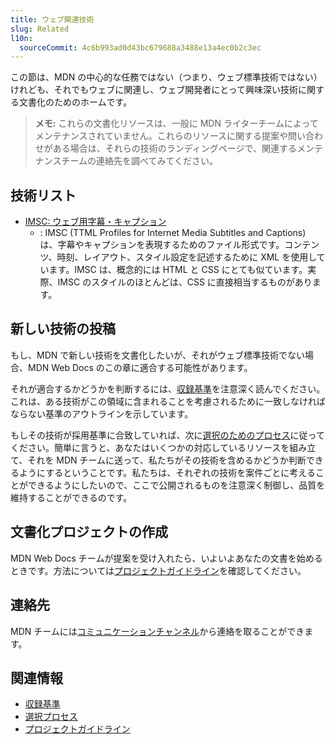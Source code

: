 ```yaml
---
title: ウェブ関連技術
slug: Related
l10n:
  sourceCommit: 4c6b993ad0d43bc679688a3488e13a4ec0b2c3ec
---
```


この節は、MDN の中心的な任務ではない（つまり、ウェブ標準技術ではない）けれども、それでもウェブに関連し、ウェブ開発者にとって興味深い技術に関する文書化のためのホームです。

> **メモ:** これらの文書化リソースは、一般に MDN ライターチームによってメンテナンスされていません。これらのリソースに関する提案や問い合わせがある場合は、それらの技術のランディングページで、関連するメンテナンスチームの連絡先を調べてみてください。

## 技術リスト

- [IMSC: ウェブ用字幕・キャプション](/ja/docs/Related/IMSC)
  - : IMSC (TTML Profiles for Internet Media Subtitles and Captions) は、字幕やキャプションを表現するためのファイル形式です。コンテンツ、時刻、レイアウト、スタイル設定を記述するために XML を使用しています。IMSC は、概念的には HTML と CSS にとても似ています。実際、IMSC のスタイルのほとんどは、CSS に直接相当するものがあります。

## 新しい技術の投稿

もし、MDN で新しい技術を文書化したいが、それがウェブ標準技術でない場合、MDN Web Docs のこの章に適合する可能性があります。

それが適合するかどうかを判断するには、[収録基準](/ja/docs/Related/Criteria_for_inclusion)を注意深く読んでください。これは、ある技術がこの領域に含まれることを考慮されるために一致しなければならない基準のアウトラインを示しています。

もしその技術が採用基準に合致していれば、次に[選択のためのプロセス](/ja/docs/Related/Process_for_selection)に従ってください。簡単に言うと、あなたはいくつかの対応しているリソースを組み立て、それを MDN チームに送って、私たちがその技術を含めるかどうか判断できるようにするということです。私たちは、それぞれの技術を案件ごとに考えることができるようにしたいので、ここで公開されるものを注意深く制御し、品質を維持することができるのです。

## 文書化プロジェクトの作成

MDN Web Docs チームが提案を受け入れたら、いよいよあなたの文書を始めるときです。方法については[プロジェクトガイドライン](/ja/docs/Related/Project_guidelines)を確認してください。

## 連絡先

MDN チームには[コミュニケーションチャンネル](/ja/docs/MDN/Community/Communication_channels)から連絡を取ることができます。

## 関連情報

- [収録基準](/ja/docs/Related/Criteria_for_inclusion)
- [選択プロセス](/ja/docs/Related/Process_for_selection)
- [プロジェクトガイドライン](/ja/docs/Related/Project_guidelines)
